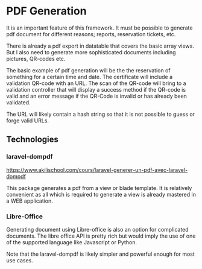 # PDF Generation

It is an important feature of this framework. It must be possible to generate pdf document for different reasons; reports, reservation tickets, etc.

There is already a pdf export in datatable that covers the basic array views. But I also need to generate more sophisticated documents including pictures, QR-codes etc.

The basic example of pdf generation will be the the reservation of something for a certain time and date. The certificate will include a validation QR-code with an URL. The scan of the QR-code will bring to a validation controller that will display a success method if the QR-code is valid and an error message if the QR-Code is invalid or has already been validated.

The URL will likely contain a hash string so that it is not possible to guess or forge valid URLs.

## Technologies

### laravel-dompdf

https://www.akilischool.com/cours/laravel-generer-un-pdf-avec-laravel-dompdf

This package generates a pdf from a view or blade template. It is relatively convenient as all which is required to generate a view is already mastered in a WEB application.

### Libre-Office

Generating document using Libre-office is also an option for complicated documents. The libre office API is pretty rich but would imply the use of one of the supported language like Javascript or Python. 

Note that the laravel-dompdf is likely simpler and powerful enough for most use cases.